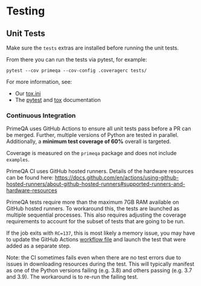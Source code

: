 # Testing

## Unit Tests

Make sure the `tests` extras are installed before running the unit tests.

From there you can run the tests via pytest, for example:
```shell
pytest --cov primeqa --cov-config .coveragerc tests/
```

For more information, see:
- Our [tox.ini](https://github.ibm.com/ai-foundation/PrimeQA/blob/master/tox.ini)
- The [pytest](https://docs.pytest.org) and [tox](https://tox.wiki/en/latest/) documentation

### Continuous Integration

PrimeQA uses GitHub Actions to ensure all unit tests pass before a PR can be merged.
Further, multiple versions of Python are tested in parallel.
Additionally, a **minimum test coverage of 60%** overall is targeted.

Coverage is measured on the `primeqa` package and does not include `examples`.

PrimeQA CI uses GitHub hosted runners.  Details of the hardware resources can be found here: https://docs.github.com/en/actions/using-github-hosted-runners/about-github-hosted-runners#supported-runners-and-hardware-resources

PrimeQA tests require more than the maximum 7GB RAM available on GitHub hosted runners.  To workaround this, the tests are launched as multiple sequential processes.  This also requires adjusting the coverage requirements to account for the subset of tests that are going to be run. 

If the job exits with `RC=137`, this is most likely a memory issue, you may have to update the GitHub Actions [workflow file](../.github/workflows/primeqa-ci.yml) and launch the test that were added as a separate step.

Note: the CI sometimes fails even when there are no test errors due to issues in downloading resources during the test.  This will typically manifest as one of the Python versions failing (e.g. 3.8) and others
passing (e.g. 3.7 and 3.9). The workaround is to re-run the failing test.
